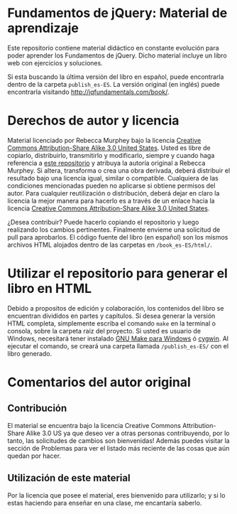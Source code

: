 # Fundamentos de jQuery: Material de aprendizaje #
Este repositorio contiene material didáctico en constante evolución para poder aprender los Fundamentos de jQuery. Dicho material incluye un libro web con ejercicios y soluciones.

Si esta buscando la última versión del libro en español, puede encontrarla dentro de la carpeta `publish_es-ES`. La versión original (en inglés) puede encontrarla visitando <http://jqfundamentals.com/book/>.

# Derechos de autor y licencia #
Material licenciado por Rebecca Murphey bajo la licencia [Creative Commons Attribution-Share Alike 3.0 United States](http://creativecommons.org/licenses/by-sa/3.0/us/). Usted es libre de copiarlo, distribuirlo, transmitirlo y modificarlo, siempre y cuando haga referencia a [este repositorio](http://github.com/rmurphey/jqfundamentals) y atribuya la autoría original a Rebecca Murphey. Si altera, transforma o crea una obra derivada, deberá distribuir el resultado bajo una licencia igual, similar o compatible. Cualquiera de las condiciones mencionadas pueden no aplicarse si obtiene permisos del autor. Para cualquier reutilización o distribución, deberá dejar en claro la licencia la mejor manera para hacerlo es a través de un enlace hacia la licencia [Creative Commons Attribution-Share Alike 3.0 United States](http://creativecommons.org/licenses/by-sa/3.0/us/).

¿Desea contribuir? Puede hacerlo copiando el repositorio y luego realizando los cambios pertinentes. Finalmente envieme una solicitud de pull para aprobarlos. El código fuente del libro (en español) son los mismos archivos HTML alojados dentro de las carpetas en `/book_es-ES/html/`.

# Utilizar el repositorio para generar el libro en HTML #
Debido a propositos de edición y colaboración, los contenidos del libro se encuentran divididos en partes y capítulos. Si desea generar la versión HTML completa, simplemente escriba el comando `make` en la terminal o consola, sobre la carpeta raiz del proyecto. Si usted es usuario de Windows, necesitará tener instalado [GNU Make para Windows](http://gnuwin32.sourceforge.net/packages/make.htm) ó [cygwin](http://cygwin.com/). Al ejecutar el comando, se creará una carpeta llamada `/publish_es-ES/` con el libro generado.

# Comentarios del autor original #
## Contribución ##
El material se encuentra bajo la licencia Creative Commons Attribution-Share Alike 3.0 US ya que deseo ver a otras personas contribuyendo, por lo tanto, las solicitudes de cambios son bienvenidas! Además puedes visitar la sección de Problemas para ver el listado más reciente de las cosas que aún quedan por hacer.

## Utilización de este material ##
Por la licencia que posee el material, eres bienvenido para utilizarlo; y si lo estas haciendo para enseñar en una clase, me encantaría saberlo.

